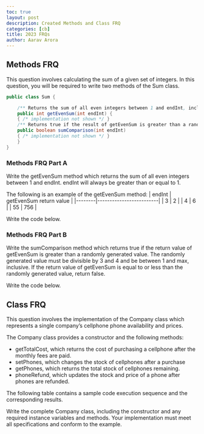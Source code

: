 ```yaml
---
toc: true
layout: post
description: Created Methods and Class FRQ
categories: [cb]
title: 2023 FRQs
author: Aarav Arora
---
```


## Methods FRQ
This question involves calculating the sum of a given set of integers. In this question, you will be required to write two methods of the Sum class.

```java
public class Sum {

    /** Returns the sum of all even integers between 1 and endInt, inclusive */
    public int getEvenSum(int endInt) {
    { /* implementation not shown */ }
    /** Returns true if the result of getEvenSum is greater than a random value, otherwise returns false */
    public boolean sumComparison(int endInt) 
    { /* implementation not shown */ }
    }
}
```

### Methods FRQ Part A
Write the getEvenSum method which returns the sum of all even integers between 1 and endInt. endInt will always be greater than or equal to 1. 

The following is an example of the getEvenSum method:
| endInt | getEvenSum return value |
|--------|-------------------------|
| 3      | 2                       |
| 4      | 6                       |
| 55     | 756                     |

Write the code below.

### Methods FRQ Part B
Write the sumComparison method which returns true if the return value of getEvenSum is greater than a randomly generated value. The randomly generated value must be divisible by 3 and 4 and be between 1 and max, inclusive. If the return value of getEvenSum is equal to or less than the randomly generated value, return false.

Write the code below.


## Class FRQ
This question involves the implementation of the Company class which represents a single company’s cellphone phone availability and prices.

The Company class provides a constructor and the following methods:

* getTotalCost, which returns the cost of purchasing a cellphone after the monthly fees are paid.
* setPhones, which changes the stock of cellphones after a purchase
* getPhones, which returns the total stock of cellphones remaining.
* phoneRefund, which updates the stock and price of a phone after phones are refunded.

The following table contains a sample code execution sequence and the corresponding results.





Write the complete Company class, including the constructor and any required instance variables and methods. Your implementation must meet all specifications and conform to the example.
